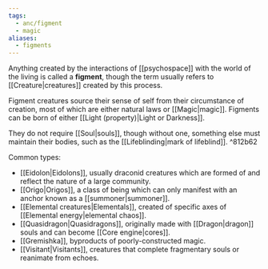 ```yaml
---
tags:
  - anc/figment
  - magic
aliases:
  - figments
---
```

Anything created by the interactions of [[psychospace]] with the world of the living is called a **figment**, though the term usually refers to [[Creature|creatures]] created by this process.

Figment creatures source their sense of self from their circumstance of creation, most of which are either natural laws or [[Magic|magic]]. Figments can be born of either [[Light (property)|Light or Darkness]].

They do not require [[Soul|souls]], though without one, something else must maintain their bodies, such as the [[Lifeblinding|mark of lifeblind]]. ^812b62

Common types:
- [[Eidolon|Eidolons]], usually draconid creatures which are formed of and reflect the nature of a large community.
- [[Origo|Origos]], a class of being which can only manifest with an anchor known as a [[summoner|summoner]].
- [[Elemental creatures|Elementals]], created of specific axes of [[Elemental energy|elemental chaos]].
- [[Quasidragon|Quasidragons]], originally made with [[Dragon|dragon]] souls and can become [[Core engine|cores]].
- [[Gremishka]], byproducts of poorly-constructed magic.
- [[Visitant|Visitants]], creatures that complete fragmentary souls or reanimate from echoes.